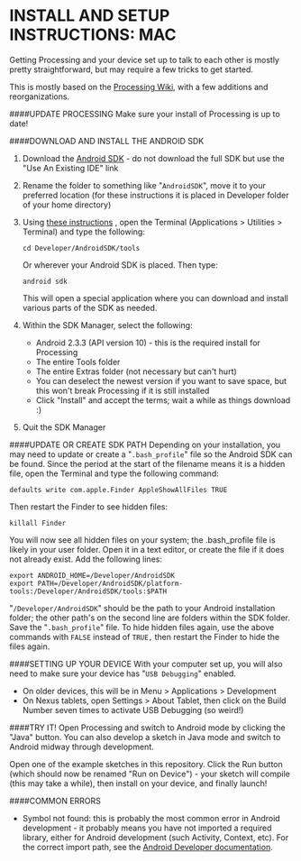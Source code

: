 INSTALL AND SETUP INSTRUCTIONS: MAC
==============================

Getting Processing and your device set up to talk to each other is mostly pretty straightforward, but may require a few tricks to get started.

This is mostly based on the [Processing Wiki](http://wiki.processing.org/w/Android), with a few additions and reorganizations.

####UPDATE PROCESSING
Make sure your install of Processing is up to date!

####DOWNLOAD AND INSTALL THE ANDROID SDK
1. Download the [Android SDK](http://developer.android.com/sdk) - do not download the full SDK but use the "Use An Existing IDE" link
2. Rename the folder to something like "`AndroidSDK`", move it to your preferred location (for these instructions it is placed in Developer folder of your home directory)
3.	Using [these instructions](http://developer.android.com/sdk/installing/adding-packages.html) , open the Terminal (Applications > Utilities > Terminal) and type the following:  
	
	    cd Developer/AndroidSDK/tools  
	    
	Or wherever your Android SDK is placed. Then type:  
 	   
	    android sdk  
  	
	This will open a special application where you can download and install various parts of the SDK as needed.
4. Within the SDK Manager, select the following:
	* Android 2.3.3 (API version 10) - this is the required install for Processing
	* The entire Tools folder
	* The entire Extras folder (not necessary but can't hurt)
	* You can deselect the newest version if you want to save space, but this won't break Processing if it is still installed
	* Click "Install" and accept the terms; wait a while as things download :)
5. Quit the SDK Manager

####UPDATE OR CREATE SDK PATH
Depending on your installation, you may need to update or create a "`.bash_profile`" file so the Android SDK can be found. Since the period at the start of the filename means it is a hidden file, open the Terminal and type the following command:

    defaults write com.apple.Finder AppleShowAllFiles TRUE

Then restart the Finder to see hidden files:

    killall Finder

You will now see all hidden files on your system; the .bash_profile file is likely in your user folder. Open it in a text editor, or create the file if it does not already exist. Add the following lines:

    export ANDROID_HOME=/Developer/AndroidSDK
    export PATH=/Developer/AndroidSDK/platform-tools:/Developer/AndroidSDK/tools:$PATH

"`/Developer/AndroidSDK`" should be the path to your Android installation folder; the other path's on the second line are folders within the SDK folder. Save the "`.bash_profile`" file. To hide hidden files again, use the above commands with `FALSE` instead of `TRUE,` then restart the Finder to hide the files again.

####SETTING UP YOUR DEVICE
With your computer set up, you will also need to make sure your device has "`USB Debugging`" enabled.

* On older devices, this will be in Menu > Applications > Development
* On Nexus tablets, open Settings > About Tablet, then click on the Build Number seven times to activate USB Debugging (so weird!)

####TRY IT!
Open Processing and switch to Android mode by clicking the "Java" button.  You can also develop a sketch in Java mode and switch to Android midway through development.

Open one of the example sketches in this repository. Click the Run button (which should now be renamed "Run on Device") - your sketch will compile (this may take a while), then install on your device, and finally launch!

####COMMON ERRORS
* Symbol not found: this is probably the most common error in Android development - it probably means you have not imported a required library, either for Android development (such Activity, Context, etc). For the correct import path, see the [Android Developer documentation](http://developer.android.com/develop).